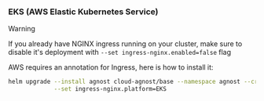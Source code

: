 ### EKS (AWS Elastic Kubernetes Service)

> [!WARNING]
> If you already have NGINX ingress running on your cluster, make sure to disable it's deployment with `--set ingress-nginx.enabled=false` flag

AWS requires an annotation for Ingress, here is how to install it:

```bash
helm upgrade --install agnost cloud-agnost/base --namespace agnost --create-namespace \
             --set ingress-nginx.platform=EKS
```
